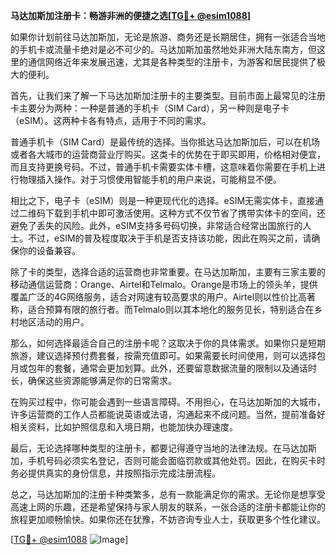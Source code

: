 **马达加斯加注册卡：畅游非洲的便捷之选[[TG💪+ @esim1088](https://t.me/s/esim1088)]**

如果你计划前往马达加斯加，无论是旅游、商务还是长期居住，拥有一张适合当地的手机卡或流量卡绝对是必不可少的。马达加斯加虽然地处非洲大陆东南方，但这里的通信网络近年来发展迅速，尤其是各种类型的注册卡，为游客和居民提供了极大的便利。

首先，让我们来了解一下马达加斯加注册卡的主要类型。目前市面上最常见的注册卡主要分为两种：一种是普通的手机卡（SIM Card），另一种则是电子卡（eSIM）。这两种卡各有特点，适用于不同的需求。

普通手机卡（SIM Card）是最传统的选择。当你抵达马达加斯加后，可以在机场或者各大城市的运营商营业厅购买。这类卡的优势在于即买即用，价格相对便宜，而且支持更换号码。不过，普通手机卡需要实体卡槽，这意味着你需要在手机上进行物理插入操作。对于习惯使用智能手机的用户来说，可能稍显不便。

相比之下，电子卡（eSIM）则是一种更现代化的选择。eSIM无需实体卡，直接通过二维码下载到手机中即可激活使用。这种方式不仅节省了携带实体卡的空间，还避免了丢失的风险。此外，eSIM支持多号码切换，非常适合经常出国旅行的人士。不过，eSIM的普及程度取决于手机是否支持该功能，因此在购买之前，请确保你的设备兼容。

除了卡的类型，选择合适的运营商也非常重要。在马达加斯加，主要有三家主要的移动通信运营商：Orange、Airtel和Telmalo。Orange是市场上的领头羊，提供覆盖广泛的4G网络服务，适合对网速有较高要求的用户。Airtel则以性价比高著称，适合预算有限的旅行者。而Telmalo则以其本地化的服务见长，特别适合在乡村地区活动的用户。

那么，如何选择最适合自己的注册卡呢？这取决于你的具体需求。如果你只是短期旅游，建议选择预付费套餐，按需充值即可。如果需要长时间使用，则可以选择包月或包年的套餐，通常会更加划算。此外，还要留意数据流量的限制以及通话时长，确保这些资源能够满足你的日常需求。

在购买过程中，你可能会遇到一些语言障碍。不用担心，在马达加斯加的大城市，许多运营商的工作人员都能说英语或法语，沟通起来不成问题。当然，提前准备好相关资料，比如护照信息和入境日期，也能加快办理速度。

最后，无论选择哪种类型的注册卡，都要记得遵守当地的法律法规。在马达加斯加，手机号码必须实名登记，否则可能会面临罚款或其他处罚。因此，在购买卡时务必提供真实的身份信息，并按照指示完成注册流程。

总之，马达加斯加的注册卡种类繁多，总有一款能满足你的需求。无论你是想享受高速上网的乐趣，还是希望保持与家人朋友的联系，一张合适的注册卡都能让你的旅程更加顺畅愉快。如果你还在犹豫，不妨咨询专业人士，获取更多个性化建议。

[[TG💪+ @esim1088](https://t.me/s/esim1088) ![Image](https://i.postimg.cc/4NQfJmqS/Snipaste-2025-05-13-00-14-12.png)]